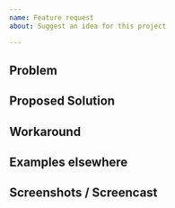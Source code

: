 ```yaml
---
name: Feature request
about: Suggest an idea for this project

---
```


## Problem

<!-- A clear and concise description of the problem you are trying to solve. -->

## Proposed Solution

<!-- A clear and concise description of the solution you are proposing to have us add. -->

## Workaround

<!-- Is there any other way to accomplish what you want currently? -->

## Examples elsewhere

<!-- Let us know if you have seen this kind of thing done somewhere else before. -->

## Screenshots / Screencast

<!-- If you have any screenshot(s) or screencast(s) to show your idea, these can help us understand things more quickly. -->
